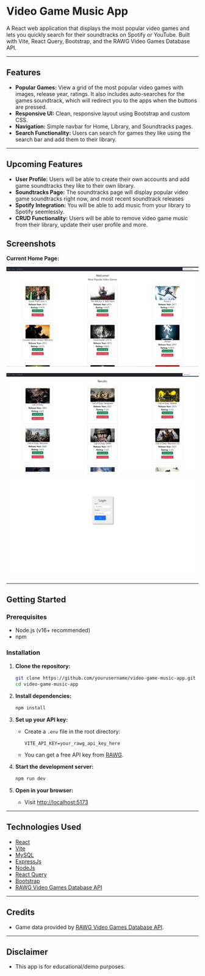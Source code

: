 ﻿# Video Game Music App

A React web application that displays the most popular video games and lets you quickly search for their soundtracks on Spotify or YouTube. Built with Vite, React Query, Bootstrap, and the RAWG Video Games Database API.

---

## Features

- **Popular Games:** View a grid of the most popular video games with images, release year, ratings. It also includes auto-searches for the games soundtrack, which will redirect you to the apps when the buttons are pressed.
- **Responsive UI:** Clean, responsive layout using Bootstrap and custom CSS.
- **Navigation:** Simple navbar for Home, Library, and Soundtracks pages.
- **Search Functionality:** Users can search for games they like using the search bar and add them to their library.

---

## Upcoming Features

- **User Profile:** Users will be able to create their own accounts and add game soundtracks they like to their own library.
- **Soundtracks Page:** The soundtracks page will display popular video game soundtracks right now, and most recent soundtrack releases
- **Spotify Integration:** You will be able to add music from your library to Spotify seemlessly.
- **CRUD Functionality:** Users will be able to remove video game music from their library, update their user profile and more.
 
## Screenshots

**Current Home Page:**

![screenshot placeholder](video-game-music-app/client/public/screenshot.png)

![searchbar](video-game-music-app/client/public/search.png)

![login](video-game-music-app/client/public/loginpage1.png
)

---

## Getting Started

### Prerequisites

- Node.js (v16+ recommended)
- npm

### Installation

1. **Clone the repository:**
   ```sh
   git clone https://github.com/yourusername/video-game-music-app.git
   cd video-game-music-app
   ```

2. **Install dependencies:**
   ```sh
   npm install
   ```

3. **Set up your API key:**
   - Create a `.env` file in the root directory:
     ```
     VITE_API_KEY=your_rawg_api_key_here
     ```
   - You can get a free API key from [RAWG](https://rawg.io/apidocs).

4. **Start the development server:**
   ```sh
   npm run dev
   ```

5. **Open in your browser:**
   - Visit [http://localhost:5173](http://localhost:5173)

---

## Technologies Used

- [React](https://react.dev/)
- [Vite](https://vitejs.dev/)
- [MySQL](https://www.mysql.com/)
- [ExpressJs](https://expressjs.com/)
- [NodeJs](https://nodejs.org/en)
- [React Query](https://tanstack.com/query/latest)
- [Bootstrap](https://getbootstrap.com/)
- [RAWG Video Games Database API](https://rawg.io/apidocs)

---

## Credits

- Game data provided by [RAWG Video Games Database API](https://rawg.io/apidocs).

---

## Disclaimer

- This app is for educational/demo purposes.

